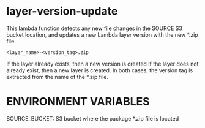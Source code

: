# layer-version-update

This lambda function detects any new file changes in the SOURCE
S3 bucket location, and updates a new Lambda layer version with the new
*.zip file.

`<layer_name>-<version_tag>.zip`

If the layer already exists, then a new version is created
If the layer does not already exist, then a new layer is created.
In both cases, the version tag is extracted from the name of the *.zip file.

# ENVIRONMENT VARIABLES

SOURCE_BUCKET: S3 bucket where the package *.zip file is located